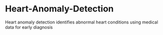 # Heart-Anomaly-Detection
Heart anomaly detection identifies abnormal heart conditions using medical data for early diagnosis
